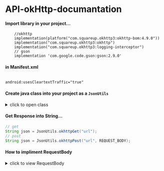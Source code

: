 # API-okHttp-documantation

#### Import library in your project...

```grovy
    //okhttp
    implementation(platform("com.squareup.okhttp3:okhttp-bom:4.9.0"))
    implementation("com.squareup.okhttp3:okhttp")
    implementation("com.squareup.okhttp3:logging-interceptor")
    // gson
    implementation 'com.google.code.gson:gson:2.9.0'
```

#### in Manifest.xml

```xml

android:usesCleartextTraffic="true"

```

#### Create java class into your project as a `JsonUtils`

<Details>
<Summary> click to open class </Summary>

#### JsonUtils.java

```java

public class JsonUtils {

    public static String okhttpGET(String url) {
        OkHttpClient client = new OkHttpClient.Builder()
                .readTimeout(20000, TimeUnit.MILLISECONDS)
                .writeTimeout(20000, TimeUnit.MILLISECONDS)
                .build();

        Request request = new Request.Builder()
                .url(url)
                .build();

        try {
            Response response = client.newCall(request).execute();
            return response.body().string();
        } catch (Exception e) {
            e.printStackTrace();
            return "";
        }
    }

    public static String okhttpPost(String url, RequestBody requestBody) {
        OkHttpClient client = new OkHttpClient.Builder()
                .readTimeout(25000, TimeUnit.MILLISECONDS)
                .writeTimeout(25000, TimeUnit.MILLISECONDS)
                .build();

        Request request = new Request.Builder()
                .url(url)
                .post(requestBody)
                .build();

        try {
            Response response = client.newCall(request).execute();
            return response.body().string();
        } catch (Exception e) {
            e.printStackTrace();
            return "";
        }
    }
}

```

</Details>

#### Get Response into String...

```java
// get
String json = JsonUtils.okhttpGet("url");
// post
String json = JsonUtils.okhttpPost("url", REQUEST_BODY);
```

#### How to impliment RequestBody

<Details>
<Summary> click to view RequestBody </Summary>

#### Normal

```java

public RequestBody getAPIRequest(){
  JsonObject jsObj = (JsonObject) new Gson().toJsonTree(new API());
  jsObj.addProperty("KEY", PARAMS);
  jsObj.addProperty("KEY", PARAMS);
  //...
  
  return new MultipartBody.Builder()
         .setType(MultipartBody.FORM)
         .addFormDataPart("data", jsObj.toString())
         .build();
}

```
#### with image

```java

public RequestBody getAPIRequest(File file){
  JsonObject jsObj = (JsonObject) new Gson().toJsonTree(new API());
  jsObj.addProperty("KEY", PARAMS);
  jsObj.addProperty("KEY", PARAMS);
  //...
  
  return new MultipartBody.Builder()
         .setType(MultipartBody.FORM)
         .addFormDataPart("user_image", file.getName(), RequestBody.create(MediaType.parse("image/*"), file))
         .addFormDataPart("data", jsObj.toString())
         .build();
}

```


</Details>
